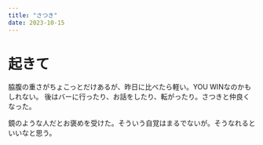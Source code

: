 ```yaml
---
title: "さつき"
date: 2023-10-15
---
```


# 起きて
脇腹の重さがちょこっとだけあるが、昨日に比べたら軽い。YOU WINなのかもしれない。
後はバーに行ったり、お話をしたり、転がったり。さつきと仲良くなった。

鏡のような人だとお褒めを受けた。そういう自覚はまるでないが。そうなれるといいなと思う。